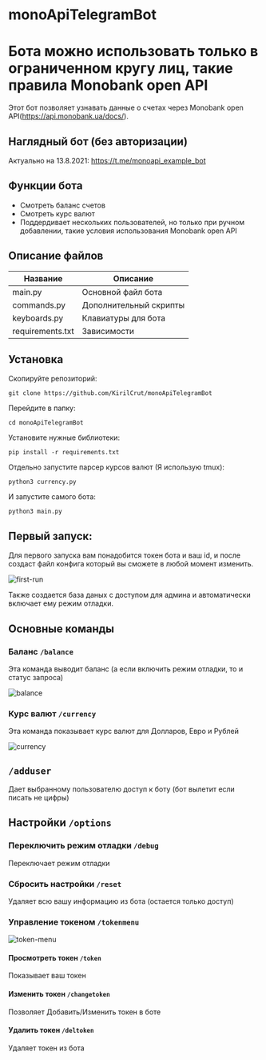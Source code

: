 # monoApiTelegramBot
# Бота можно использовать только в ограниченном кругу лиц, такие правила Monobank open API
Этот бот позволяет узнавать данные о счетах через Monobank open API(https://api.monobank.ua/docs/).
## Наглядный бот (без авторизации)
Актуально на 13.8.2021: https://t.me/monoapi_example_bot
## Функции бота
- Смотреть баланс счетов
- Смотреть курс валют
- Поддердивает нескольких пользователей, но только при ручном добавлении, такие условия использования Monobank open API
## Описание файлов
Название | Описание |
--- | --- |
main.py | Основной файл бота |
commands.py | Дополнительный скрипты |
keyboards.py | Клавиатуры для бота |
requirements.txt | Зависимости

## Установка
Скопируйте репозиторий:
    
    git clone https://github.com/KirilCrut/monoApiTelegramBot
Перейдите в папку:
    
    cd monoApiTelegramBot
Установите нужные библиотеки:
    
    pip install -r requirements.txt
Отдельно запустите парсер курсов валют (Я использую tmux):
  
    python3 currency.py
И запустите самого бота:

    python3 main.py
## Первый запуск:
Для первого запуска вам понадобится токен бота и ваш id, и после создаст файл конфига который вы сможете в любой момент изменить.

![first-run](https://i.imgur.com/40vEVMx.png)

Также создается база даных с доступом для админа и автоматически включает ему режим отладки.
## Основные команды
### Баланс `/balance`
Эта команда выводит баланс (а если включить режим отладки, то и статус запроса)

![balance](https://i.imgur.com/kfc3Nf6.png)
### Курс валют `/currency`
Эта команда показывает курс валют для Долларов, Евро и Рублей

![currency](https://i.imgur.com/11cX3lw.png)
## `/adduser`
Дает выбранному пользователю доступ к боту (бот вылетит если писать не цифры)
## Настройки `/options`
### Переключить режим отладки `/debug`
Переключает режим отладки
### Сбросить настройки `/reset`
Удаляет всю вашу информацию из бота (остается только доступ)
### Управление токеном `/tokenmenu`

![token-menu](https://i.imgur.com/rrxq2nz.png)
#### Просмотреть токен `/token`
Показывает ваш токен
#### Изменить токен `/changetoken`
Позволяет Добавить/Изменить токен в боте
#### Удалить токен `/deltoken`
Удаляет токен из бота
